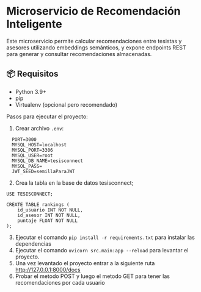# Microservicio de Recomendación Inteligente

Este microservicio permite calcular recomendaciones entre tesistas y asesores utilizando embeddings semánticos, y expone endpoints REST para generar y consultar recomendaciones almacenadas.

## 📦 Requisitos

- Python 3.9+
- pip
- Virtualenv (opcional pero recomendado)

Pasos para ejecutar el proyecto:

1. Crear archivo `.env`:

```
  PORT=3000
  MYSQL_HOST=localhost
  MYSQL_PORT=3306
  MYSQL_USER=root
  MYSQL_DB_NAME=tesisconnect
  MYSQL_PASS=
  JWT_SEED=semillaParaJWT
```

2. Crea la tabla en la base de datos tesisconnect;

```
USE TESISCONNECT;

CREATE TABLE rankings (
    id_usuario INT NOT NULL,
    id_asesor INT NOT NULL,
    puntaje FLOAT NOT NULL
);
```

3. Ejecutar el comando `pip install -r requirements.txt` para instalar las dependencias
4. Ejecutar el comando `uvicorn src.main:app --reload` para levantar el proyecto.
5. Una vez levantado el proyecto entrar a la siguiente ruta http://127.0.0.1:8000/docs 
6. Probar el metodo POST y luego el metodo GET para tener las recomendaciones por cada usuario 



